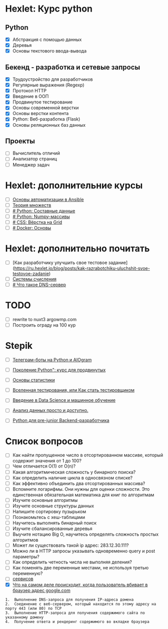 # Hexlet: Курс python

## Python

- [x] Абстракция с помощью данных
- [x] Деревья
- [x] Основы текстового ввода-вывода

## Бекенд - разработка и сетевые запросы
- [x] Трудоустройство для разработчиков
- [x] Регулярные выражения (Regexp)
- [x] Протокол HTTP
- [x] Введение в ООП
- [x] Продвинутое тестирование
- [x] Основы современной верстки
- [x] Основы верстки контента
- [x] Python: Веб-разработка (Flask)
- [x] Основы реляционных баз данных
  
## Проекты
- [ ] Вычислитель отличий
- [ ] Анализатор страниц
- [ ] Менеджер задач

# Hexlet: дополнительние курсы
- [ ] [Основы автоматизации в Ansible](https://ru.hexlet.io/courses/ansible)
- [ ] [Теория множеств](https://ru.hexlet.io/courses/set-theory)
- [ ] [# Python: Составные данные](https://ru.hexlet.io/courses/python-compound-data)
- [ ] [# Python: Numpy-массивы](https://ru.hexlet.io/courses/python-numpy)
- [ ] [# CSS: Вёрстка на Grid](https://ru.hexlet.io/courses/css-grid)
- [ ] [# Docker: Основы](https://ru.hexlet.io/courses/docker-basics)
# Hexlet: дополнительно почитать
- [ ] [Как разработчику улучшить свое тестовое задание] (https://ru.hexlet.io/blog/posts/kak-razrabotchiku-uluchshit-svoe-testovoe-zadanie)
- [ ] [Системы счисления](https://guides.hexlet.io/ru/numeral-systems/)
- [ ] [# Что такое DNS-сервер](https://guides.hexlet.io/ru/dns/)
# TODO
- [ ] rewrite to nuxt3 argowmp.com
- [ ] Построить ограду на 100 кур

# Stepik

- [ ] [Телеграм-боты на Python и AIOgram](https://stepik.org/course/120924/syllabus)
- [ ] [Поколение Python": курс для продвинутых](https://stepik.org/course/68343/syllabus)
- [ ] [Основы статистики](https://stepik.org/course/76/syllabus)
- [ ] [Вселенная тестирования, или Как стать тестировщиком](https://stepik.org/course/118842/syllabus)
- [ ] [Введение в Data Science и машинное обучение](https://stepik.org/course/4852/syllabus)
- [ ] [Анализ данных просто и доступно.](https://stepik.org/course/73952/syllabus)
- [ ] [Python для pre-junior Backend-разработчика](https://stepik.org/course/122813/syllabus)
  

# Список вопросов
  
- [ ] Как найти пропущенное число в отсортированном массиве, который содержит значения от 1 до 100?
- [ ] Чем отличается O(1) от O(n)?
- [ ] Какая алгоритмическая сложность у бинарного поиска?
- [ ] Как определить наличие цикла в односвязном списке?
- [ ] Как эффективно объединить два отсортированных массива?
- [ ] Вспомните логарифмы. Они нужны для оценки сложности. Это единственная обязательная математика для книг по алгоритмам
- [ ] Изучите основные алгоритмы
- [ ] Изучите основные структуры данных
- [ ] Напишите сортировку пузырьком
- [ ] Познакомьтесь с хеш-таблицами
- [ ] Научитесь выполнять бинарный поиск
- [ ] Изучите сбалансированные деревья
- [ ] Выучите нотацию Big O, научитесь определять сложность простых алгоритмов
- [ ] Может ли существовать такой ip адрес: 283.12.30.111?
- [ ] Можно ли в HTTP запросы указывать одновременно query и post параметры?
- [ ] Как определить четность числа не выполняя деления?
- [ ] Как поменять две переменные местами, не используя третью переменную?
- [ ] [сервисов](https://habr.com/ru/company/hexlet/blog/434786/)
- [x]   [Что на самом деле происходит, когда пользователь вбивает в браузер адрес google.com](https://habr.com/ru/company/htmlacademy/blog/254825/)

 ```
1.  Выполнение DNS-запроса для получения IP-адреса домена
2.  Соединение с веб-сервером, который находится по этому адресу на порту 443 (или 80) по TCP
3.  Выполнение HTTP-запроса для получения содержимого сайта по указанному домену
4.  Получение ответа и рендеринг содержимого во вкладке браузера
```
